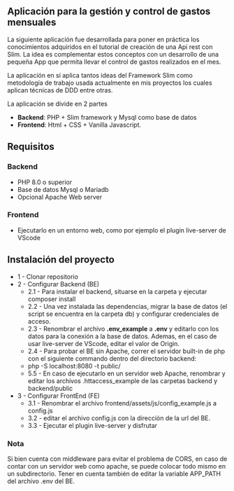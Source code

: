 ## Aplicación para la gestión y control de gastos mensuales

La siguiente aplicación fue desarrollada para poner en práctica los conocimientos adquiridos en el tutorial de creación 
de una Api rest con Slim. La idea es complementar estos conceptos con un desarrollo de una pequeña App que permita llevar 
el control de gastos realizados en el mes. 

La aplicación en sí aplica tantos ideas del Framework Slim como metodología de trabajo usada actualmente en mis proyectos 
los cuales aplican técnicas de DDD entre otras. 

La aplicación se divide en 2 partes

- **Backend**: PHP + Slim framework y Mysql como base de datos
- **Frontend**: Html + CSS + Vanilla Javascript.

## Requisitos

### Backend
- PHP 8.0 o superior
- Base de datos Mysql o Mariadb
- Opcional Apache Web server

### Frontend
- Ejecutarlo en un entorno web, como por ejemplo el plugin live-server de VScode

## Instalación del proyecto

- 1 - Clonar repositorio
- 2 - Configurar Backend (BE)
    - 2.1 - Para instalar el backend, situarse en la carpeta y ejecutar composer install
    - 2.2 - Una vez instalada las dependencias, migrar la base de datos (el script se encuentra en la carpeta db) y configurar
credenciales de acceso. 
    - 2.3 - Renombrar el archivo **.env_example** a **.env** y editarlo con los datos para la conexión a la base de datos. Ademas, en el caso de usar live-server de VScode, editar el valor de Origin.
    - 2.4 - Para probar el BE sin Apache, correr el servidor built-in de php con el siguiente commando dentro del directorio backend: 
    - php -S localhost:8080 -t public/
    - 5.5 - En caso de ejecutarlo en un servidor web Apache, renombrar y editar los archivos .httaccess_example de las carpetas backend y backend/public
- 3 - Configurar FrontEnd (FE)
  - 3.1 - Renombrar el archivo frontend/assets/js/config_example.js a config.js
  - 3.2 - editar el archivo config.js con la dirección de la url del BE.
  - 3.3 - Ejecutar el plugin live-server y disfrutar

### Nota

Si bien cuenta con middleware para evitar el problema de CORS, en caso de contar con un servidor web como apache, se puede 
colocar todo mismo en un subdirectorio. Tener en cuenta también de editar la variable APP_PATH del archivo .env del BE.

